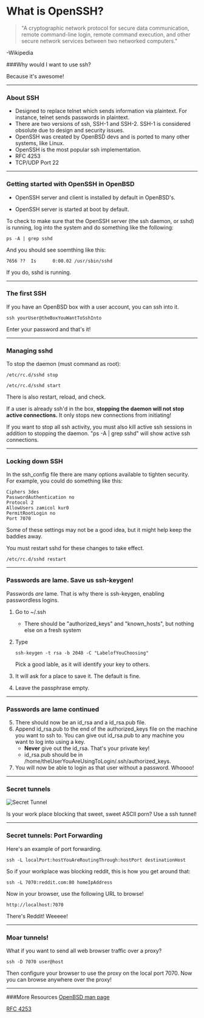 # What is OpenSSH?

>"A cryptographic network protocol for secure data communication, remote command-line login, remote command execution, and other secure network services between two networked computers." 

-Wikipedia


###Why would I want to use ssh?

Because it's awesome!

---

### About SSH

* Designed to replace telnet which sends information via plaintext.  For instance, telnet sends passwords in plaintext.  
* There are two versions of ssh, SSH-1 and SSH-2.  SSH-1 is considered obsolute due to design and security issues.
* OpenSSH was created by OpenBSD devs and is ported to many other systems, like Linux.
* OpenSSH is the most popular ssh implementation.  
* RFC 4253
* TCP/UDP Port 22

---

### Getting started with OpenSSH in OpenBSD


* OpenSSH server and client is installed by default in OpenBSD's.  

* OpenSSH server is started at boot by default.  

To check to make sure that the OpenSSH server (the ssh daemon, or sshd) is running, log into the system and do something like the following:

```
ps -A | grep sshd
```

And you should see soemthing like this:

```
7656 ??  Is      0:00.02 /usr/sbin/sshd
```

If you do, sshd is running.

---

### The first SSH

If you have an OpenBSD box with a user account, you can ssh into it.

```
ssh yourUser@theBoxYouWantToSshInto 
```

Enter your password and that's it!


---
### Managing sshd

To stop the daemon (must command as root):

```
/etc/rc.d/sshd stop
```

```
/etc/rc.d/sshd start
```

There is also restart, reload, and check.  

If a user is already ssh'd in the box, **stopping the daemon will not stop active connections.**  It only stops new connections from initiating!  

If you want to stop all ssh activity, you must also kill active ssh sessions in addition to stopping the daemon. "ps -A | grep sshd" will show active ssh connections.  

---

### Locking down SSH

In the ssh_config file there are many options available to tighten security. For example, you could do something like this:

```
Ciphers 3des
PasswordAuthentication no
Protocol 2 
AllowUsers zamicol kur0
PermitRootLogin no
Port 7070
```
Some of these settings may not be a good idea, but it might help keep the baddies away.  

You must restart sshd for these changes to take effect.

```
/etc/rc.d/sshd restart
```

---

### Passwords are lame. Save us ssh-keygen!

Passwords *are* lame.  That is why there is ssh-keygen, enabling passwordless logins.

1. Go to ~/.ssh
    * There should be "authorized_keys" and "known_hosts", but nothing else on a fresh system
2. Type
	```
	ssh-keygen -t rsa -b 2048 -C "LabelofYouChoosing"
	```
	Pick a good lable, as it will identify your key to others. 

3. It will ask for a place to save it.  The default is fine. 
4. Leave the passphrase empty.  

---

### Passwords are lame continued

5. There should now be an id_rsa and a id_rsa.pub file.
6. Append id_rsa.pub to the end of the authorized_keys file on the machine you want to ssh to.  You can give out id_rsa.pub to any machine you want to log into using a key.
    * **Never** give out the id_rsa.  That's your private key!
    * id_rsa.pub should be in /home/theUserYouAreUsingToLogin/.ssh/authorized_keys.  
7. You will now be able to login as that user without a password. Whoooo!

---

### Secret tunnels

![Secret Tunnel](http://24.media.tumblr.com/eb5a56a9082029777ee0421e34d6d6c3/tumblr_mitciedNmy1qat7jlo2_1280.png)

Is your work place blocking that sweet, sweet ASCII porn?  Use a ssh tunnel!

--- 

### Secret tunnels: Port Forwarding

Here's an example of port forwarding.  

```
ssh -L localPort:hostYouAreRoutingThrough:hostPort destinationHost

```

So if your workplace was blocking reddit, this is how you get around that:

```
ssh -L 7070:reddit.com:80 homeIpAddress
```

Now in your browser, use the following URL to browse!

```
http://localhost:7070
```

There's Reddit!  Weeeee!

---

### Moar tunnels!

What if you want to send all web browser traffic over a proxy?

```
ssh -D 7070 user@host 
```

Then configure your browser to use the proxy on the local port 7070.  Now you can browse anywhere over the proxy!

---

###More Resources
[OpenBSD man page](http://www.openbsd.org/cgi-bin/man.cgi?query=ssh)

[RFC 4253](http://tools.ietf.org/html/rfc4253)
